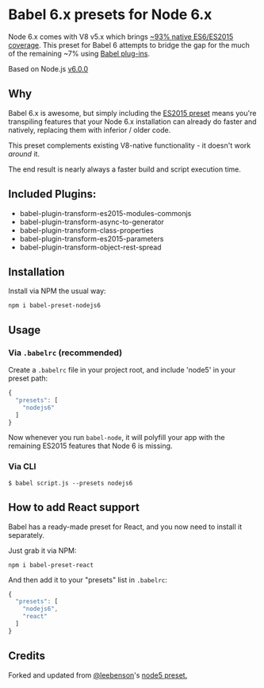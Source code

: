 # Babel 6.x presets for Node 6.x

Node 6.x comes with V8 v5.x which brings [~93% native ES6/ES2015 coverage](https://kangax.github.io/compat-table/es6/#chrome50). This preset for Babel 6 attempts
to bridge the gap for the much of the remaining ~7% using [Babel plug-ins](https://github.com/babel/babel/tree/master/packages).

Based on Node.js [v6.0.0](https://nodejs.org/dist/v6.0.0/)

## Why

Babel 6.x is awesome, but simply including the [ES2015 preset](https://www.npmjs.com/package/babel-preset-es2015) means you're transpiling features
that your Node 6.x installation can already do faster and natively, replacing them with inferior / older code.

This preset complements existing V8-native functionality - it doesn't work _around_ it.

The end result is nearly always a faster build and script execution time.

## Included Plugins:

* babel-plugin-transform-es2015-modules-commonjs
* babel-plugin-transform-async-to-generator
* babel-plugin-transform-class-properties
* babel-plugin-transform-es2015-parameters
* babel-plugin-transform-object-rest-spread

## Installation

Install via NPM the usual way:

`npm i babel-preset-nodejs6`

## Usage

### Via `.babelrc` (recommended)

Create a `.babelrc` file in your project root, and include 'node5' in your preset path:

```js
{
  "presets": [
    "nodejs6"
  ]
}
```

Now whenever you run `babel-node`, it will polyfill your app with the remaining ES2015 features that Node 6 is missing.

### Via CLI
`$ babel script.js --presets nodejs6`

## How to add React support

Babel has a ready-made preset for React, and you now need to install it separately.

Just grab it via NPM:

`npm i babel-preset-react`

And then add it to your "presets" list in `.babelrc`:

```js
{
  "presets": [
    "nodejs6",
    "react"
  ]
}
```

## Credits
Forked and updated from [@leebenson](https://github.com/leebenson/)'s [node5 preset.](https://github.com/leebenson/babel-preset-node5)
